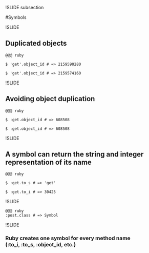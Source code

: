 !SLIDE subsection

#Symbols

!SLIDE

## Duplicated objects

    @@@ ruby
    
    $ 'get'.object_id # => 2159590280
    
    $ 'get'.object_id # => 2159574160

!SLIDE

## Avoiding object duplication

    @@@ ruby
    
    $ :get.object_id # => 608508
    
    $ :get.object_id # => 608508

!SLIDE

## A symbol can return the string and integer representation of its name

    @@@ ruby
    
    $ :get.to_s # => 'get'
    
    $ :get.to_i # => 30425

!SLIDE

    @@@ ruby
    :post.class # => Symbol
    
!SLIDE

### Ruby creates one **symbol** for **every method name**<br /> (:to_i, :to_s, :object_id, etc.)
